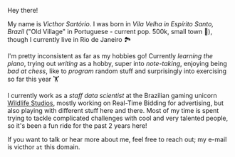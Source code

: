 Hey there!

My name is *Victhor Sartório*. I was born in *Vila Velha in Espírito Santo, Brazil* ("Old Village" in Portuguese - current pop. 500k, small town 😬), though I currently live in Rio de Janeiro 🏞

I'm pretty inconsistent as far as my hobbies go! Currently *learning the piano*, trying out *writing* as a hobby, super into *note-taking*, enjoying being *bad at chess*, like to *program* random stuff and surprisingly into exercising so far this year 🏋️ 

I currently work as a *staff data scientist* at the Brazilian gaming unicorn [Wildlife Studios](https://wildlifestudios.com/), mostly working on Real-Time Bidding for advertising, but also playing with different stuff here and there. Most of my time is spent trying to tackle complicated challenges with cool and very talented people, so it's been a fun ride for the past 2 years here!

If you want to talk or hear more about me, feel free to reach out; my e-mail is victhor `at` this domain.
